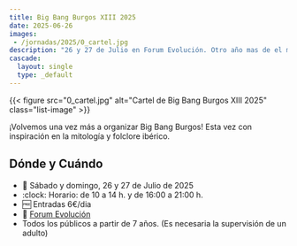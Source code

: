 ```yaml
---
title: Big Bang Burgos XIII 2025
date: 2025-06-26
images:
 - /jornadas/2025/0_cartel.jpg
description: "26 y 27 de Julio en Forum Evolución. Otro año mas de el mejor evento de ocio alternativo en Burgos"
cascade:
  layout: single
  type: _default
---
```



{{< figure src="0_cartel.jpg" alt="Cartel de Big Bang Burgos XIII 2025"  class="list-image" >}}

¡Volvemos una vez más a organizar Big Bang Burgos! Esta vez con inspiración en la mitología y folclore ibérico.

## Dónde y Cuándo

- :calendar: Sábado y domingo, 26 y 27 de Julio de 2025
- :clock: Horario: de 10 a 14 h. y de 16:00 a 21:00 h.
- :free: Entradas 6€/dia
- 📍 [Forum Evolución](https://maps.app.goo.gl/s9eRKKqBKMyqGdMQA)
- Todos los públicos a partir de 7 años. (Es necesaria la supervisión de un adulto)
